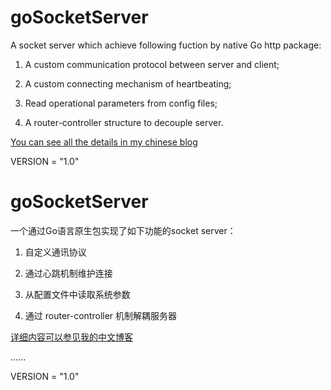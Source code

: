 # goSocketServer
A socket server which achieve following fuction by native Go http package:

  1. A custom communication protocol between server and client;
  
  2. A custom connecting mechanism of heartbeating;
  
  3. Read operational parameters from config files;
  
  4. A router-controller structure to decouple server.
  
  
[You can see all the details in my chinese blog](http://blog.csdn.net/ahlxt123/article/details/47320161 "You can see all the details in my chinese blog")
  
VERSION = "1.0"

# goSocketServer
一个通过Go语言原生包实现了如下功能的socket server：

1. 自定义通讯协议

2. 通过心跳机制维护连接

3. 从配置文件中读取系统参数

4. 通过 router-controller 机制解耦服务器


[详细内容可以参见我的中文博客](http://blog.csdn.net/ahlxt123/article/details/47320161 "详细内容可以参见我的中文博客")

......


VERSION = "1.0"
